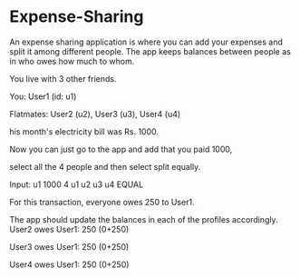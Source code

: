 # Expense-Sharing
An expense sharing application is where you can add your expenses and split it among different people. The app keeps balances between people as in who owes how much to whom.


You live with 3 other friends.

You: User1 (id: u1)

Flatmates: User2 (u2), User3 (u3), User4 (u4)

his month's electricity bill was Rs. 1000.

Now you can just go to the app and add that you paid 1000,

select all the 4 people and then select split equally.

Input: u1 1000 4 u1 u2 u3 u4 EQUAL

For this transaction, everyone owes 250 to User1.

The app should update the balances in each of the profiles accordingly. User2 owes User1: 250 (0+250)

User3 owes User1: 250 (0+250)

User4 owes User1: 250 (0+250)
